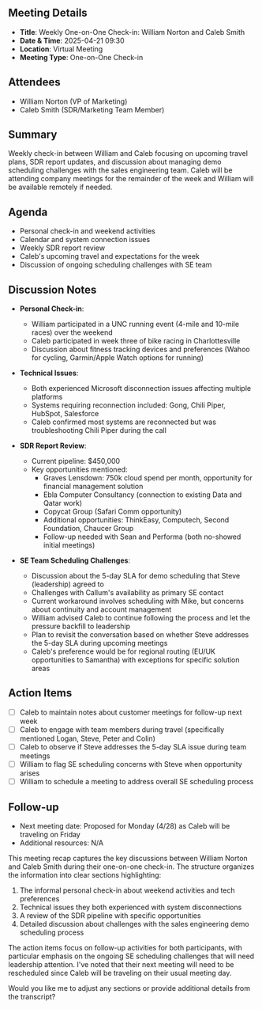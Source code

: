  ## Meeting Details 
 - **Title**: Weekly One-on-One Check-in: William Norton and Caleb Smith 
 - **Date & Time**: 2025-04-21 09:30 
 - **Location**: Virtual Meeting 
 - **Meeting Type**: One-on-One Check-in

## Attendees

- William Norton (VP of Marketing)
- Caleb Smith (SDR/Marketing Team Member)

## Summary

Weekly check-in between William and Caleb focusing on upcoming travel plans, SDR report updates, and discussion about managing demo scheduling challenges with the sales engineering team. Caleb will be attending company meetings for the remainder of the week and William will be available remotely if needed.

## Agenda

- Personal check-in and weekend activities
- Calendar and system connection issues
- Weekly SDR report review
- Caleb's upcoming travel and expectations for the week
- Discussion of ongoing scheduling challenges with SE team

## Discussion Notes

- **Personal Check-in**:
    
    - William participated in a UNC running event (4-mile and 10-mile races) over the weekend
    - Caleb participated in week three of bike racing in Charlottesville
    - Discussion about fitness tracking devices and preferences (Wahoo for cycling, Garmin/Apple Watch options for running)
- **Technical Issues**:
    
    - Both experienced Microsoft disconnection issues affecting multiple platforms
    - Systems requiring reconnection included: Gong, Chili Piper, HubSpot, Salesforce
    - Caleb confirmed most systems are reconnected but was troubleshooting Chili Piper during the call
- **SDR Report Review**:
    
    - Current pipeline: $450,000
    - Key opportunities mentioned:
        - Graves Lensdown: 750k cloud spend per month, opportunity for financial management solution
        - Ebla Computer Consultancy (connection to existing Data and Qatar work)
        - Copycat Group (Safari Comm opportunity)
        - Additional opportunities: ThinkEasy, Computech, Second Foundation, Chaucer Group
        - Follow-up needed with Sean and Performa (both no-showed initial meetings)
- **SE Team Scheduling Challenges**:
    
    - Discussion about the 5-day SLA for demo scheduling that Steve (leadership) agreed to
    - Challenges with Callum's availability as primary SE contact
    - Current workaround involves scheduling with Mike, but concerns about continuity and account management
    - William advised Caleb to continue following the process and let the pressure backfill to leadership
    - Plan to revisit the conversation based on whether Steve addresses the 5-day SLA during upcoming meetings
    - Caleb's preference would be for regional routing (EU/UK opportunities to Samantha) with exceptions for specific solution areas

## Action Items

- [ ] Caleb to maintain notes about customer meetings for follow-up next week
- [ ] Caleb to engage with team members during travel (specifically mentioned Logan, Steve, Peter and Colin)
- [ ] Caleb to observe if Steve addresses the 5-day SLA issue during team meetings
- [ ] William to flag SE scheduling concerns with Steve when opportunity arises
- [ ] William to schedule a meeting to address overall SE scheduling process

## Follow-up

- Next meeting date: Proposed for Monday (4/28) as Caleb will be traveling on Friday
- Additional resources: N/A </artifact>

This meeting recap captures the key discussions between William Norton and Caleb Smith during their one-on-one check-in. The structure organizes the information into clear sections highlighting:

1. The informal personal check-in about weekend activities and tech preferences
2. Technical issues they both experienced with system disconnections
3. A review of the SDR pipeline with specific opportunities
4. Detailed discussion about challenges with the sales engineering demo scheduling process

The action items focus on follow-up activities for both participants, with particular emphasis on the ongoing SE scheduling challenges that will need leadership attention. I've noted that their next meeting will need to be rescheduled since Caleb will be traveling on their usual meeting day.

Would you like me to adjust any sections or provide additional details from the transcript?